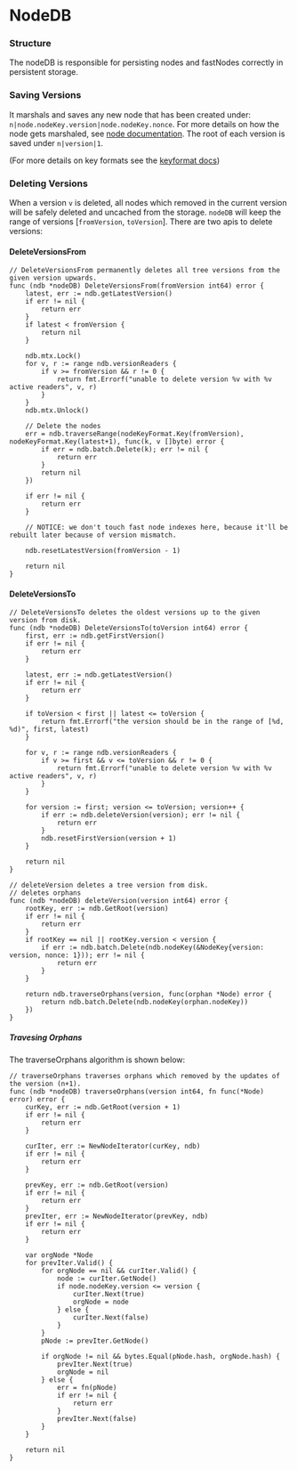 # NodeDB

### Structure

The nodeDB is responsible for persisting nodes and fastNodes correctly in persistent storage.

### Saving Versions

It marshals and saves any new node that has been created under: `n|node.nodeKey.version|node.nodeKey.nonce`. For more details on how the node gets marshaled, see [node documentation](./node.md). The root of each version is saved under `n|version|1`.

(For more details on key formats see the [keyformat docs](./key_format.md))

### Deleting Versions

When a version `v` is deleted, all nodes which removed in the current version will be safely deleted and uncached from the storage. `nodeDB` will keep the range of versions [`fromVersion`, `toVersion`]. There are two apis to delete versions:

#### DeleteVersionsFrom

```golang
// DeleteVersionsFrom permanently deletes all tree versions from the given version upwards.
func (ndb *nodeDB) DeleteVersionsFrom(fromVersion int64) error {
	latest, err := ndb.getLatestVersion()
	if err != nil {
		return err
	}
	if latest < fromVersion {
		return nil
	}

	ndb.mtx.Lock()
	for v, r := range ndb.versionReaders {
		if v >= fromVersion && r != 0 {
			return fmt.Errorf("unable to delete version %v with %v active readers", v, r)
		}
	}
	ndb.mtx.Unlock()

	// Delete the nodes
	err = ndb.traverseRange(nodeKeyFormat.Key(fromVersion), nodeKeyFormat.Key(latest+1), func(k, v []byte) error {
		if err = ndb.batch.Delete(k); err != nil {
			return err
		}
		return nil
	})

	if err != nil {
		return err
	}

	// NOTICE: we don't touch fast node indexes here, because it'll be rebuilt later because of version mismatch.

	ndb.resetLatestVersion(fromVersion - 1)

	return nil
}
```

#### DeleteVersionsTo

```golang
// DeleteVersionsTo deletes the oldest versions up to the given version from disk.
func (ndb *nodeDB) DeleteVersionsTo(toVersion int64) error {
	first, err := ndb.getFirstVersion()
	if err != nil {
		return err
	}

	latest, err := ndb.getLatestVersion()
	if err != nil {
		return err
	}

	if toVersion < first || latest <= toVersion {
		return fmt.Errorf("the version should be in the range of [%d, %d)", first, latest)
	}

	for v, r := range ndb.versionReaders {
		if v >= first && v <= toVersion && r != 0 {
			return fmt.Errorf("unable to delete version %v with %v active readers", v, r)
		}
	}

	for version := first; version <= toVersion; version++ {
		if err := ndb.deleteVersion(version); err != nil {
			return err
		}
		ndb.resetFirstVersion(version + 1)
	}

	return nil
}

// deleteVersion deletes a tree version from disk.
// deletes orphans
func (ndb *nodeDB) deleteVersion(version int64) error {
	rootKey, err := ndb.GetRoot(version)
	if err != nil {
		return err
	}
	if rootKey == nil || rootKey.version < version {
		if err := ndb.batch.Delete(ndb.nodeKey(&NodeKey{version: version, nonce: 1})); err != nil {
			return err
		}
	}

	return ndb.traverseOrphans(version, func(orphan *Node) error {
		return ndb.batch.Delete(ndb.nodeKey(orphan.nodeKey))
	})
}
```

##### Travesing Orphans

The traverseOrphans algorithm is shown below:

```golang
// traverseOrphans traverses orphans which removed by the updates of the version (n+1).
func (ndb *nodeDB) traverseOrphans(version int64, fn func(*Node) error) error {
	curKey, err := ndb.GetRoot(version + 1)
	if err != nil {
		return err
	}

	curIter, err := NewNodeIterator(curKey, ndb)
	if err != nil {
		return err
	}

	prevKey, err := ndb.GetRoot(version)
	if err != nil {
		return err
	}
	prevIter, err := NewNodeIterator(prevKey, ndb)
	if err != nil {
		return err
	}

	var orgNode *Node
	for prevIter.Valid() {
		for orgNode == nil && curIter.Valid() {
			node := curIter.GetNode()
			if node.nodeKey.version <= version {
				curIter.Next(true)
				orgNode = node
			} else {
				curIter.Next(false)
			}
		}
		pNode := prevIter.GetNode()

		if orgNode != nil && bytes.Equal(pNode.hash, orgNode.hash) {
			prevIter.Next(true)
			orgNode = nil
		} else {
			err = fn(pNode)
			if err != nil {
				return err
			}
			prevIter.Next(false)
		}
	}

	return nil
}
```
